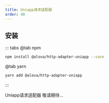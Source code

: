 ```yaml
---
title: Uniapp请求适配器
order: 40
---
```


## 安装
::: tabs
@tab npm

```bash
npm install @alova/http-adapter-uniapp --save
```

@tab yarn

```bash
yarn add @alova/http-adapter-uniapp
```
:::

Uniapp请求适配器
敬请期待...